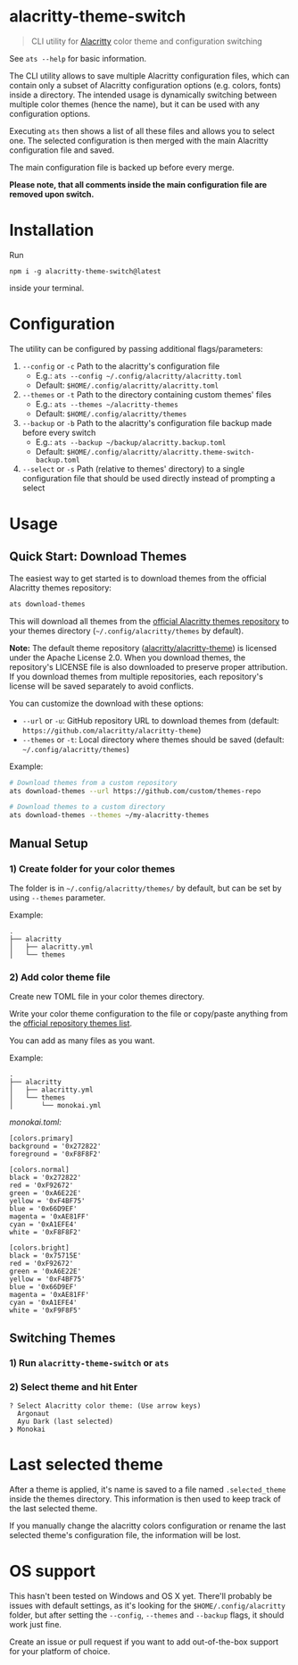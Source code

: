 # alacritty-theme-switch

> CLI utility for [Alacritty](https://github.com/jwilm/alacritty) color theme
> and configuration switching

See `ats --help` for basic information.

The CLI utility allows to save multiple Alacritty configuration files, which can
contain only a subset of Alacritty configuration options (e.g. colors, fonts)
inside a directory. The intended usage is dynamically switching between multiple
color themes (hence the name), but it can be used with any configuration
options.

Executing `ats` then shows a list of all these files and allows you to select
one. The selected configuration is then merged with the main Alacritty
configuration file and saved.

The main configuration file is backed up before every merge.

**Please note, that all comments inside the main configuration file are removed
upon switch.**

# Installation

Run

`npm i -g alacritty-theme-switch@latest`

inside your terminal.

# Configuration

The utility can be configured by passing additional flags/parameters:

1. `--config` or `-c` Path to the alacritty's configuration file
   - E.g.: `ats --config ~/.config/alacritty/alacritty.toml`
   - Default: `$HOME/.config/alacritty/alacritty.toml`
2. `--themes` or `-t` Path to the directory containing custom themes' files
   - E.g.: `ats --themes ~/alacritty-themes`
   - Default: `$HOME/.config/alacritty/themes`
3. `--backup` or `-b` Path to the alacritty's configuration file backup made
   before every switch
   - E.g.: `ats --backup ~/backup/alacritty.backup.toml`
   - Default: `$HOME/.config/alacritty/alacritty.theme-switch-backup.toml`
4. `--select` or `-s` Path (relative to themes' directory) to a single
   configuration file that should be used directly instead of prompting a select

# Usage

## Quick Start: Download Themes

The easiest way to get started is to download themes from the official Alacritty
themes repository:

```bash
ats download-themes
```

This will download all themes from the
[official Alacritty themes repository](https://github.com/alacritty/alacritty-theme)
to your themes directory (`~/.config/alacritty/themes` by default).

**Note:** The default theme repository
([alacritty/alacritty-theme](https://github.com/alacritty/alacritty-theme)) is
licensed under the Apache License 2.0. When you download themes, the
repository's LICENSE file is also downloaded to preserve proper attribution. If
you download themes from multiple repositories, each repository's license will
be saved separately to avoid conflicts.

You can customize the download with these options:

- `--url` or `-u`: GitHub repository URL to download themes from (default:
  `https://github.com/alacritty/alacritty-theme`)
- `--themes` or `-t`: Local directory where themes should be saved (default:
  `~/.config/alacritty/themes`)

Example:

```bash
# Download themes from a custom repository
ats download-themes --url https://github.com/custom/themes-repo

# Download themes to a custom directory
ats download-themes --themes ~/my-alacritty-themes
```

## Manual Setup

### 1) Create folder for your color themes

The folder is in `~/.config/alacritty/themes/` by default, but can be set by
using `--themes` parameter.

Example:

```
.
├── alacritty
│   ├── alacritty.yml
│   └── themes
```

### 2) Add color theme file

Create new TOML file in your color themes directory.

Write your color theme configuration to the file or copy/paste anything from the
[official repository themes list](https://github.com/alacritty/alacritty/wiki/Color-schemes).

You can add as many files as you want.

Example:

```
.
├── alacritty
│   ├── alacritty.yml
│   └── themes
│       └── monokai.yml
```

_monokai.toml:_

```
[colors.primary]
background = '0x272822'
foreground = '0xF8F8F2'

[colors.normal]
black = '0x272822'
red = '0xF92672'
green = '0xA6E22E'
yellow = '0xF4BF75'
blue = '0x66D9EF'
magenta = '0xAE81FF'
cyan = '0xA1EFE4'
white = '0xF8F8F2'

[colors.bright]
black = '0x75715E'
red = '0xF92672'
green = '0xA6E22E'
yellow = '0xF4BF75'
blue = '0x66D9EF'
magenta = '0xAE81FF'
cyan = '0xA1EFE4'
white = '0xF9F8F5'
```

## Switching Themes

### 1) Run `alacritty-theme-switch` or `ats`

### 2) Select theme and hit Enter

```
? Select Alacritty color theme: (Use arrow keys)
  Argonaut
  Ayu Dark (last selected)
❯ Monokai
```

# Last selected theme

After a theme is applied, it's name is saved to a file named `.selected_theme`
inside the themes directory. This information is then used to keep track of the
last selected theme.

If you manually change the alacritty colors configuration or rename the last
selected theme's configuration file, the information will be lost.

# OS support

This hasn't been tested on Windows and OS X yet. There'll probably be issues
with default settings, as it's looking for the `$HOME/.config/alacritty` folder,
but after setting the `--config`, `--themes` and `--backup` flags, it should
work just fine.

Create an issue or pull request if you want to add out-of-the-box support for
your platform of choice.
